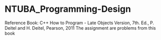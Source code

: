 # NTUBA_Programming-Design
Reference Book: C++ How to Program - Late Objects Version, 7th. Ed., P. Deitel and H. Deitel, Pearson, 2011
The assignment are problems from this book
